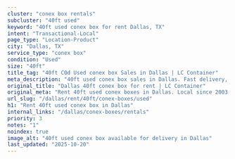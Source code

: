 ```yaml
---
cluster: "conex box rentals"
subcluster: "40ft used"
keyword: "40ft used conex box for rent Dallas, TX"
intent: "Transactional-Local"
page_type: "Location-Product"
city: "Dallas, TX"
service_type: "conex box"
condition: "Used"
size: "40ft"
title_tag: "40ft C0d Used conex box Sales in Dallas | LC Container"
meta_description: "40ft used conex box sales in Dallas. Fast delivery, competitive pricing. Serving conex boxes area. Quote ID: NXX. Call (214) 524-4168 for your free quote today."
original_title: "Dallas 40ft conex box for rent | LC Container"
original_meta: "Rent 40ft used conex boxes in Dallas. Local since 2003. Flexible rental terms. Same-week delivery available. Get your free quote — call (214) 524-4168 today."
url_slug: "/dallas/rent/40ft/conex-boxes/used"
h1: "Rent 40ft used conex box in Dallas"
internal_links: "/dallas/conex-boxes/rentals"
priority: 3
notes: "1"
noindex: true
image_alt: "40ft used conex box available for delivery in Dallas"
last_updated: "2025-10-20"
---
```


<!-- TODO: Add unique city/inventory copy, images, and internal links here. -->
